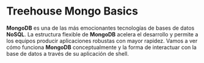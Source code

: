 # Treehouse Mongo Basics

**MongoDB** es una de las más emocionantes tecnologías de bases de datos **NoSQL**. La estructura flexible de **MongoDB** acelera el desarrollo y permite a los equipos producir aplicaciones robustas con mayor rapidez. Vamos a ver cómo funciona **MongoDB** conceptualmente y la forma de interactuar con la base de datos a través de su aplicación de shell.